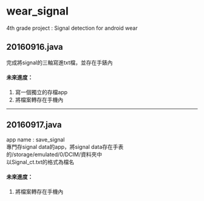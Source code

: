 # wear_signal
4th grade project : Signal detection for android wear

## 20160916.java
完成將signal的三軸寫進txt檔，並存在手錶內<br>
#### 未來進度：<br>
1. 寫一個獨立的存檔app
2. 將檔案轉存在手機內

* * *
## 20160917.java
app name : save_signal <br>
專門存signal data的app，將signal data存在手表的/storage/emulated/0/DCIM/資料夾中 <br>
以Signal_ct.txt的格式為檔名 <br>
#### 未來進度： <br>
1. 將檔案轉存在手機內
